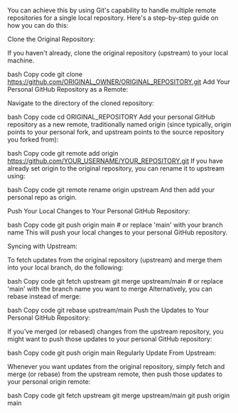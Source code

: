 You can achieve this by using Git's capability to handle multiple remote repositories for a single local repository. Here's a step-by-step guide on how you can do this:

Clone the Original Repository:

If you haven't already, clone the original repository (upstream) to your local machine.

bash
Copy code
git clone https://github.com/ORIGINAL_OWNER/ORIGINAL_REPOSITORY.git
Add Your Personal GitHub Repository as a Remote:

Navigate to the directory of the cloned repository:

bash
Copy code
cd ORIGINAL_REPOSITORY
Add your personal GitHub repository as a new remote, traditionally named origin (since typically, origin points to your personal fork, and upstream points to the source repository you forked from):

bash
Copy code
git remote add origin https://github.com/YOUR_USERNAME/YOUR_REPOSITORY.git
If you have already set origin to the original repository, you can rename it to upstream using:

bash
Copy code
git remote rename origin upstream
And then add your personal repo as origin.

Push Your Local Changes to Your Personal GitHub Repository:

bash
Copy code
git push origin main  # or replace 'main' with your branch name
This will push your local changes to your personal GitHub repository.

Syncing with Upstream:

To fetch updates from the original repository (upstream) and merge them into your local branch, do the following:

bash
Copy code
git fetch upstream
git merge upstream/main  # or replace 'main' with the branch name you want to merge
Alternatively, you can rebase instead of merge:

bash
Copy code
git rebase upstream/main
Push the Updates to Your Personal GitHub Repository:

If you've merged (or rebased) changes from the upstream repository, you might want to push those updates to your personal GitHub repository:

bash
Copy code
git push origin main
Regularly Update From Upstream:

Whenever you want updates from the original repository, simply fetch and merge (or rebase) from the upstream remote, then push those updates to your personal origin remote:

bash
Copy code
git fetch upstream
git merge upstream/main
git push origin main